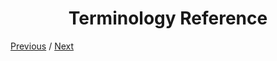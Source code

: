 <h1 align="center">Terminology Reference</h1>

[Previous](https:// "Previous")
/
[Next](https:// "Next")
